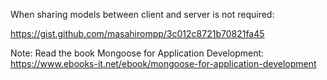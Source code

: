 When sharing models between client and server is not required:

https://gist.github.com/masahirompp/3c012c8721b70821fa45

Note: Read the book Mongoose for Application Development:
https://www.ebooks-it.net/ebook/mongoose-for-application-development